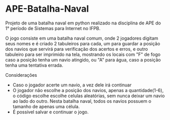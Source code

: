 # APE-Batalha-Naval
Projeto de uma batalha naval em python realizado na disciplina de APE do 1° período de Sistemas para Internet no IFPB.

O jogo consiste em uma batalha naval comum, onde 2 jogadores digitam seus nomes e é criado 2 tabuleiros para cada, um para guardar a posição dos navios que servirá para verificação dos acertos e erros, e outro tabuleiro para ser imprimido na tela, mostrando os locais com "F" de fogo caso a posição tenha um navio atingido, ou "A" para água, caso a posição tenha uma tentativa errada.

Considerações
- Caso o jogador acerte um navio, a vez dele irá continuar
- O jogador não escolhe a posição dos navios, apenas a quantidade(1-6), o código escolhe escolhe celulas aleatórias, sem nunca deixar um navio ao lado do outro. Nesta batalha naval, todos os navios possuem o tamanho de apenas uma célula.
- É possível salvar e continuar o jogo.
